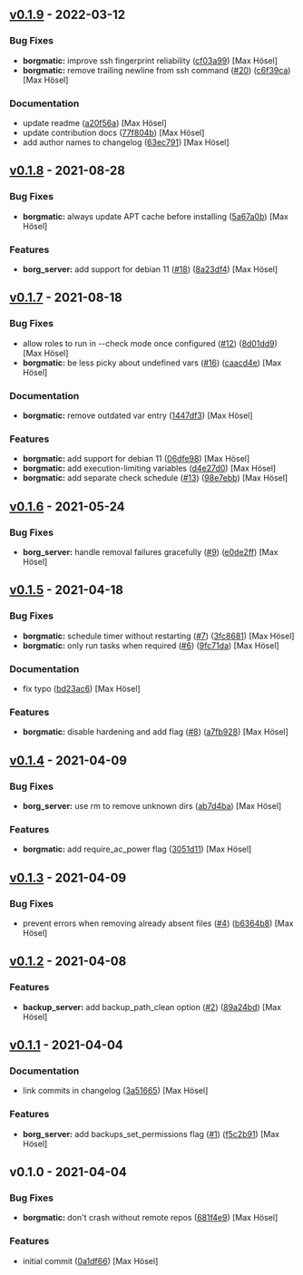 
<a name="v0.1.9"></a>
## [v0.1.9] - 2022-03-12
### Bug Fixes
- **borgmatic:** improve ssh fingerprint reliability ([cf03a99](https://github.com/maxhoesel/ansible-collection-borgbackup/commit/cf03a99)) [Max Hösel]
- **borgmatic:** remove trailing newline from ssh command ([#20](https://github.com/maxhoesel/ansible-collection-borgbackup/issues/20)) ([c6f39ca](https://github.com/maxhoesel/ansible-collection-borgbackup/commit/c6f39ca)) [Max Hösel]

### Documentation
- update readme ([a20f56a](https://github.com/maxhoesel/ansible-collection-borgbackup/commit/a20f56a)) [Max Hösel]
- update contribution docs ([77f804b](https://github.com/maxhoesel/ansible-collection-borgbackup/commit/77f804b)) [Max Hösel]
- add author names to changelog ([63ec791](https://github.com/maxhoesel/ansible-collection-borgbackup/commit/63ec791)) [Max Hösel]


<a name="v0.1.8"></a>
## [v0.1.8] - 2021-08-28
### Bug Fixes
- **borgmatic:** always update APT cache before installing ([5a67a0b](https://github.com/maxhoesel/ansible-collection-borgbackup/commit/5a67a0b)) [Max Hösel]

### Features
- **borg_server:** add support for debian 11 ([#18](https://github.com/maxhoesel/ansible-collection-borgbackup/issues/18)) ([8a23df4](https://github.com/maxhoesel/ansible-collection-borgbackup/commit/8a23df4)) [Max Hösel]


<a name="v0.1.7"></a>
## [v0.1.7] - 2021-08-18
### Bug Fixes
- allow roles to run in --check mode once configured ([#12](https://github.com/maxhoesel/ansible-collection-borgbackup/issues/12)) ([8d01dd9](https://github.com/maxhoesel/ansible-collection-borgbackup/commit/8d01dd9)) [Max Hösel]
- **borgmatic:** be less picky about undefined vars ([#16](https://github.com/maxhoesel/ansible-collection-borgbackup/issues/16)) ([caacd4e](https://github.com/maxhoesel/ansible-collection-borgbackup/commit/caacd4e)) [Max Hösel]

### Documentation
- **borgmatic:** remove outdated var entry ([1447df3](https://github.com/maxhoesel/ansible-collection-borgbackup/commit/1447df3)) [Max Hösel]

### Features
- **borgmatic:** add support for debian 11 ([06dfe98](https://github.com/maxhoesel/ansible-collection-borgbackup/commit/06dfe98)) [Max Hösel]
- **borgmatic:** add execution-limiting variables ([d4e27d0](https://github.com/maxhoesel/ansible-collection-borgbackup/commit/d4e27d0)) [Max Hösel]
- **borgmatic:** add separate check schedule ([#13](https://github.com/maxhoesel/ansible-collection-borgbackup/issues/13)) ([98e7ebb](https://github.com/maxhoesel/ansible-collection-borgbackup/commit/98e7ebb)) [Max Hösel]


<a name="v0.1.6"></a>
## [v0.1.6] - 2021-05-24
### Bug Fixes
- **borg_server:** handle removal failures gracefully ([#9](https://github.com/maxhoesel/ansible-collection-borgbackup/issues/9)) ([e0de2ff](https://github.com/maxhoesel/ansible-collection-borgbackup/commit/e0de2ff)) [Max Hösel]


<a name="v0.1.5"></a>
## [v0.1.5] - 2021-04-18
### Bug Fixes
- **borgmatic:** schedule timer without restarting ([#7](https://github.com/maxhoesel/ansible-collection-borgbackup/issues/7)) ([3fc8681](https://github.com/maxhoesel/ansible-collection-borgbackup/commit/3fc8681)) [Max Hösel]
- **borgmatic:** only run tasks when required ([#6](https://github.com/maxhoesel/ansible-collection-borgbackup/issues/6)) ([9fc71da](https://github.com/maxhoesel/ansible-collection-borgbackup/commit/9fc71da)) [Max Hösel]

### Documentation
- fix typo ([bd23ac6](https://github.com/maxhoesel/ansible-collection-borgbackup/commit/bd23ac6)) [Max Hösel]

### Features
- **borgmatic:** disable hardening and add flag ([#8](https://github.com/maxhoesel/ansible-collection-borgbackup/issues/8)) ([a7fb928](https://github.com/maxhoesel/ansible-collection-borgbackup/commit/a7fb928)) [Max Hösel]


<a name="v0.1.4"></a>
## [v0.1.4] - 2021-04-09
### Bug Fixes
- **borg_server:** use rm to remove unknown dirs ([ab7d4ba](https://github.com/maxhoesel/ansible-collection-borgbackup/commit/ab7d4ba)) [Max Hösel]

### Features
- **borgmatic:** add require_ac_power flag ([3051d11](https://github.com/maxhoesel/ansible-collection-borgbackup/commit/3051d11)) [Max Hösel]


<a name="v0.1.3"></a>
## [v0.1.3] - 2021-04-09
### Bug Fixes
- prevent errors when removing already absent files ([#4](https://github.com/maxhoesel/ansible-collection-borgbackup/issues/4)) ([b6364b8](https://github.com/maxhoesel/ansible-collection-borgbackup/commit/b6364b8)) [Max Hösel]


<a name="v0.1.2"></a>
## [v0.1.2] - 2021-04-08
### Features
- **backup_server:** add backup_path_clean option ([#2](https://github.com/maxhoesel/ansible-collection-borgbackup/issues/2)) ([89a24bd](https://github.com/maxhoesel/ansible-collection-borgbackup/commit/89a24bd)) [Max Hösel]


<a name="v0.1.1"></a>
## [v0.1.1] - 2021-04-04
### Documentation
- link commits in changelog ([3a51665](https://github.com/maxhoesel/ansible-collection-borgbackup/commit/3a51665)) [Max Hösel]

### Features
- **borg_server:** add backups_set_permissions flag ([#1](https://github.com/maxhoesel/ansible-collection-borgbackup/issues/1)) ([f5c2b91](https://github.com/maxhoesel/ansible-collection-borgbackup/commit/f5c2b91)) [Max Hösel]


<a name="v0.1.0"></a>
## v0.1.0 - 2021-04-04
### Bug Fixes
- **borgmatic:** don't crash without remote repos ([681f4e9](https://github.com/maxhoesel/ansible-collection-borgbackup/commit/681f4e9)) [Max Hösel]

### Features
- initial commit ([0a1df66](https://github.com/maxhoesel/ansible-collection-borgbackup/commit/0a1df66)) [Max Hösel]


[v0.1.9]: https://github.com/maxhoesel/ansible-collection-borgbackup/compare/v0.1.8...v0.1.9
[v0.1.8]: https://github.com/maxhoesel/ansible-collection-borgbackup/compare/v0.1.7...v0.1.8
[v0.1.7]: https://github.com/maxhoesel/ansible-collection-borgbackup/compare/v0.1.6...v0.1.7
[v0.1.6]: https://github.com/maxhoesel/ansible-collection-borgbackup/compare/v0.1.5...v0.1.6
[v0.1.5]: https://github.com/maxhoesel/ansible-collection-borgbackup/compare/v0.1.4...v0.1.5
[v0.1.4]: https://github.com/maxhoesel/ansible-collection-borgbackup/compare/v0.1.3...v0.1.4
[v0.1.3]: https://github.com/maxhoesel/ansible-collection-borgbackup/compare/v0.1.2...v0.1.3
[v0.1.2]: https://github.com/maxhoesel/ansible-collection-borgbackup/compare/v0.1.1...v0.1.2
[v0.1.1]: https://github.com/maxhoesel/ansible-collection-borgbackup/compare/v0.1.0...v0.1.1
